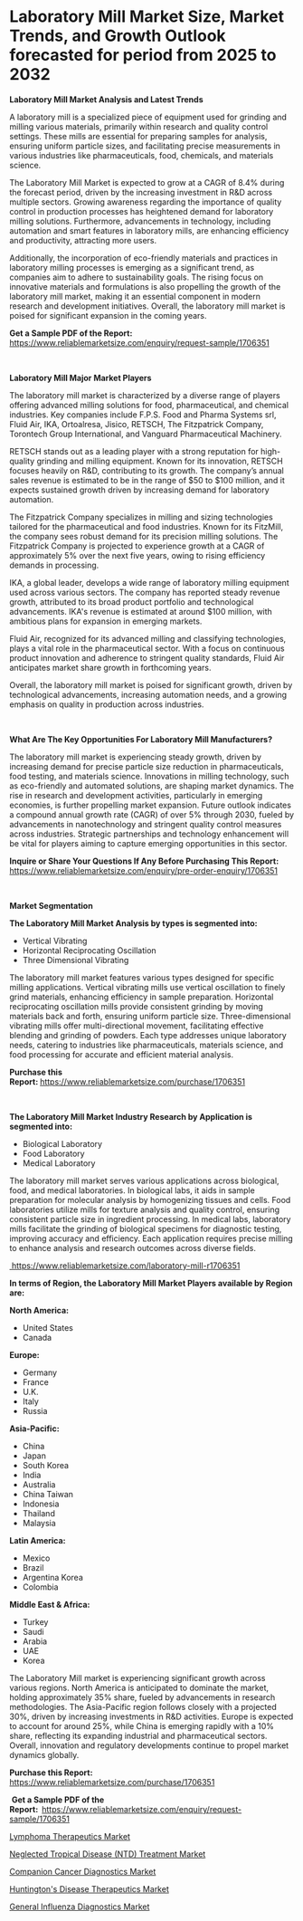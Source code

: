 <p><h1>Laboratory Mill Market Size, Market Trends, and Growth Outlook forecasted for period from 2025 to 2032</h1></p><p><strong>Laboratory Mill Market Analysis and Latest Trends</strong></p>
<p><p>A laboratory mill is a specialized piece of equipment used for grinding and milling various materials, primarily within research and quality control settings. These mills are essential for preparing samples for analysis, ensuring uniform particle sizes, and facilitating precise measurements in various industries like pharmaceuticals, food, chemicals, and materials science.</p><p>The Laboratory Mill Market is expected to grow at a CAGR of 8.4% during the forecast period, driven by the increasing investment in R&D across multiple sectors. Growing awareness regarding the importance of quality control in production processes has heightened demand for laboratory milling solutions. Furthermore, advancements in technology, including automation and smart features in laboratory mills, are enhancing efficiency and productivity, attracting more users. </p><p>Additionally, the incorporation of eco-friendly materials and practices in laboratory milling processes is emerging as a significant trend, as companies aim to adhere to sustainability goals. The rising focus on innovative materials and formulations is also propelling the growth of the laboratory mill market, making it an essential component in modern research and development initiatives. Overall, the laboratory mill market is poised for significant expansion in the coming years.</p></p>
<p><strong>Get a Sample PDF of the Report:&nbsp;</strong> <a href="https://www.reliablemarketsize.com/enquiry/request-sample/1706351?utm_campaign=2041&utm_medium=2&utm_source=Github&utm_content=ia&utm_term=27032025&utm_id=laboratory-mill">https://www.reliablemarketsize.com/enquiry/request-sample/1706351</a></p>
<p>&nbsp;</p>
<p><strong>Laboratory Mill Major Market Players</strong></p>
<p><p>The laboratory mill market is characterized by a diverse range of players offering advanced milling solutions for food, pharmaceutical, and chemical industries. Key companies include F.P.S. Food and Pharma Systems srl, Fluid Air, IKA, Ortoalresa, Jisico, RETSCH, The Fitzpatrick Company, Torontech Group International, and Vanguard Pharmaceutical Machinery.</p><p>RETSCH stands out as a leading player with a strong reputation for high-quality grinding and milling equipment. Known for its innovation, RETSCH focuses heavily on R&D, contributing to its growth. The company’s annual sales revenue is estimated to be in the range of $50 to $100 million, and it expects sustained growth driven by increasing demand for laboratory automation.</p><p>The Fitzpatrick Company specializes in milling and sizing technologies tailored for the pharmaceutical and food industries. Known for its FitzMill, the company sees robust demand for its precision milling solutions. The Fitzpatrick Company is projected to experience growth at a CAGR of approximately 5% over the next five years, owing to rising efficiency demands in processing.</p><p>IKA, a global leader, develops a wide range of laboratory milling equipment used across various sectors. The company has reported steady revenue growth, attributed to its broad product portfolio and technological advancements. IKA's revenue is estimated at around $100 million, with ambitious plans for expansion in emerging markets.</p><p>Fluid Air, recognized for its advanced milling and classifying technologies, plays a vital role in the pharmaceutical sector. With a focus on continuous product innovation and adherence to stringent quality standards, Fluid Air anticipates market share growth in forthcoming years.</p><p>Overall, the laboratory mill market is poised for significant growth, driven by technological advancements, increasing automation needs, and a growing emphasis on quality in production across industries.</p></p>
<p>&nbsp;</p>
<p><strong>What Are The Key Opportunities For Laboratory Mill Manufacturers?</strong></p>
<p><p>The laboratory mill market is experiencing steady growth, driven by increasing demand for precise particle size reduction in pharmaceuticals, food testing, and materials science. Innovations in milling technology, such as eco-friendly and automated solutions, are shaping market dynamics. The rise in research and development activities, particularly in emerging economies, is further propelling market expansion. Future outlook indicates a compound annual growth rate (CAGR) of over 5% through 2030, fueled by advancements in nanotechnology and stringent quality control measures across industries. Strategic partnerships and technology enhancement will be vital for players aiming to capture emerging opportunities in this sector.</p></p>
<p><strong>Inquire or Share Your Questions If Any Before Purchasing This Report:</strong> <a href="https://www.reliablemarketsize.com/enquiry/pre-order-enquiry/1706351?utm_campaign=2041&utm_medium=2&utm_source=Github&utm_content=ia&utm_term=27032025&utm_id=laboratory-mill">https://www.reliablemarketsize.com/enquiry/pre-order-enquiry/1706351</a></p>
<p>&nbsp;</p>
<p><strong>Market Segmentation</strong></p>
<p><strong>The Laboratory Mill Market Analysis by types is segmented into:</strong></p>
<p><ul><li>Vertical Vibrating</li><li>Horizontal Reciprocating Oscillation</li><li>Three Dimensional Vibrating</li></ul></p>
<p><p>The laboratory mill market features various types designed for specific milling applications. Vertical vibrating mills use vertical oscillation to finely grind materials, enhancing efficiency in sample preparation. Horizontal reciprocating oscillation mills provide consistent grinding by moving materials back and forth, ensuring uniform particle size. Three-dimensional vibrating mills offer multi-directional movement, facilitating effective blending and grinding of powders. Each type addresses unique laboratory needs, catering to industries like pharmaceuticals, materials science, and food processing for accurate and efficient material analysis.</p></p>
<p><strong>Purchase this Report:&nbsp;</strong><a href="https://www.reliablemarketsize.com/purchase/1706351?utm_campaign=2041&utm_medium=2&utm_source=Github&utm_content=ia&utm_term=27032025&utm_id=laboratory-mill">https://www.reliablemarketsize.com/purchase/1706351</a></p>
<p>&nbsp;</p>
<p><strong>The Laboratory Mill Market Industry Research by Application is segmented into:</strong></p>
<p><ul><li>Biological Laboratory</li><li>Food Laboratory</li><li>Medical Laboratory</li></ul></p>
<p><p>The laboratory mill market serves various applications across biological, food, and medical laboratories. In biological labs, it aids in sample preparation for molecular analysis by homogenizing tissues and cells. Food laboratories utilize mills for texture analysis and quality control, ensuring consistent particle size in ingredient processing. In medical labs, laboratory mills facilitate the grinding of biological specimens for diagnostic testing, improving accuracy and efficiency. Each application requires precise milling to enhance analysis and research outcomes across diverse fields.</p></p>
<p><a href="https://www.reliablemarketsize.com/laboratory-mill-r1706351?utm_campaign=2041&utm_medium=2&utm_source=Github&utm_content=ia&utm_term=27032025&utm_id=laboratory-mill">&nbsp;https://www.reliablemarketsize.com/laboratory-mill-r1706351</a></p>
<p><strong>In terms of Region, the Laboratory Mill Market Players available by Region are:</strong></p>
<p>
    <p> <strong> North America: </strong>
        <ul>
            <li>United States</li>
            <li>Canada</li>
        </ul>
        </p> 
    <p> <strong> Europe: </strong>
        <ul>
            <li>Germany</li>
            <li>France</li>
            <li>U.K.</li>
            <li>Italy</li>
            <li>Russia</li>
        </ul>
        </p> 
    <p> <strong> Asia-Pacific: </strong>
        <ul>
            <li>China</li>
            <li>Japan</li>
            <li>South Korea</li>
            <li>India</li>
            <li>Australia</li>
            <li>China Taiwan</li>
            <li>Indonesia</li>
            <li>Thailand</li>
            <li>Malaysia</li>
        </ul>
        </p> 
    <p> <strong> Latin America: </strong>
        <ul>
            <li>Mexico</li>
            <li>Brazil</li>
            <li>Argentina Korea</li>
            <li>Colombia</li>
        </ul>
        </p> 
    <p> <strong> Middle East & Africa: </strong>
        <ul>
            <li>Turkey</li>
            <li>Saudi</li>
            <li>Arabia</li>
            <li>UAE</li>
            <li>Korea</li>
        </ul>
    </p>
    </p>
<p><p>The Laboratory Mill market is experiencing significant growth across various regions. North America is anticipated to dominate the market, holding approximately 35% share, fueled by advancements in research methodologies. The Asia-Pacific region follows closely with a projected 30%, driven by increasing investments in R&D activities. Europe is expected to account for around 25%, while China is emerging rapidly with a 10% share, reflecting its expanding industrial and pharmaceutical sectors. Overall, innovation and regulatory developments continue to propel market dynamics globally.</p></p>
<p><strong>Purchase this Report: </strong><a href="https://www.reliablemarketsize.com/purchase/1706351?utm_campaign=2041&utm_medium=2&utm_source=Github&utm_content=ia&utm_term=27032025&utm_id=laboratory-mill">https://www.reliablemarketsize.com/purchase/1706351</a></p>
<p>&nbsp;<strong>Get a Sample PDF of the Report:&nbsp;&nbsp;</strong><a href="https://www.reliablemarketsize.com/enquiry/request-sample/1706351?utm_campaign=2041&utm_medium=2&utm_source=Github&utm_content=ia&utm_term=27032025&utm_id=laboratory-mill">https://www.reliablemarketsize.com/enquiry/request-sample/1706351</a></p>
<p><strong></strong></p>
<p><p><a href="https://github.com/negrocybul4w/Market-Research-Report-List-1/blob/main/lymphoma-therapeutics-market.md?utm_campaign=2041&utm_medium=2&utm_source=Github&utm_content=ia&utm_term=27032025&utm_id=laboratory-mill">Lymphoma Therapeutics Market</a></p><p><a href="https://github.com/myongfranzcs/Market-Research-Report-List-1/blob/main/neglected-tropical-disease-ntd-treatment-market.md?utm_campaign=2041&utm_medium=2&utm_source=Github&utm_content=ia&utm_term=27032025&utm_id=laboratory-mill">Neglected Tropical Disease (NTD) Treatment Market</a></p><p><a href="https://github.com/tentandyik/Market-Research-Report-List-1/blob/main/companion-cancer-diagnostics-market.md?utm_campaign=2041&utm_medium=2&utm_source=Github&utm_content=ia&utm_term=27032025&utm_id=laboratory-mill">Companion Cancer Diagnostics Market</a></p><p><a href="https://github.com/biandnikelrs/Market-Research-Report-List-1/blob/main/huntingtons-disease-therapeutics-market.md?utm_campaign=2041&utm_medium=2&utm_source=Github&utm_content=ia&utm_term=27032025&utm_id=laboratory-mill">Huntington's Disease Therapeutics Market</a></p><p><a href="https://github.com/lonanweaseh4/Market-Research-Report-List-1/blob/main/general-influenza-diagnostics-market.md?utm_campaign=2041&utm_medium=2&utm_source=Github&utm_content=ia&utm_term=27032025&utm_id=laboratory-mill">General Influenza Diagnostics Market</a></p></p>